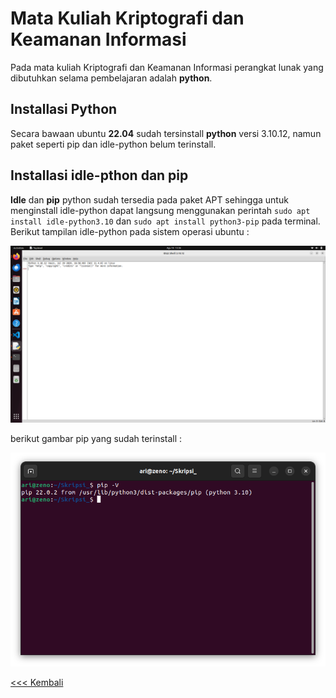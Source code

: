 # Mata Kuliah Kriptografi dan Keamanan Informasi
Pada mata kuliah Kriptografi dan Keamanan Informasi perangkat lunak yang dibutuhkan selama pembelajaran adalah **python**.
 
 ## Installasi Python
 Secara bawaan ubuntu **22.04** sudah tersinstall **python** versi 3.10.12, namun paket seperti pip dan idle-python belum terinstall.

 ## Installasi idle-pthon dan pip
 **Idle** dan **pip** python sudah tersedia pada paket APT sehingga untuk menginstall idle-python dapat langsung menggunakan perintah `sudo apt install idle-python3.10` dan `sudo apt install python3-pip` pada terminal. Berikut tampilan idle-python pada sistem operasi ubuntu :

 ![idle python](img/img_1.png)

 berikut gambar pip yang sudah terinstall :

 ![idle python](img/img_2.png)
 

[<<< Kembali](../../README.md)
